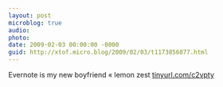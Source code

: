 ```yaml
---
layout: post
microblog: true
audio: 
photo: 
date: 2009-02-03 00:00:00 -0000
guid: http://xtof.micro.blog/2009/02/03/t1173856877.html
---
```

Evernote is my new boyfriend « lemon zest [tinyurl.com/c2vpty](http://tinyurl.com/c2vpty)
